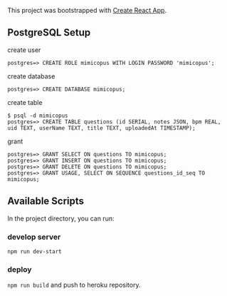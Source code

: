 This project was bootstrapped with [Create React App](https://github.com/facebookincubator/create-react-app).

## PostgreSQL Setup

create user
```
postgres=> CREATE ROLE mimicopus WITH LOGIN PASSWORD 'mimicopus';
```

create database
```
postgres=> CREATE DATABASE mimicopus;
```

create table
```
$ psql -d mimicopus
postgres=> CREATE TABLE questions (id SERIAL, notes JSON, bpm REAL, uid TEXT, userName TEXT, title TEXT, uploadedAt TIMESTAMP);
```

grant
```
postgres=> GRANT SELECT ON questions TO mimicopus;
postgres=> GRANT INSERT ON questions TO mimicopus;
postgres=> GRANT DELETE ON questions TO mimicopus;
postgres=> GRANT USAGE, SELECT ON SEQUENCE questions_id_seq TO mimicopus;
```

## Available Scripts

In the project directory, you can run:

### develop server
`npm run dev-start`

### deploy
`npm run build`
and push to heroku repository.
